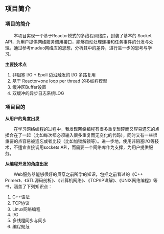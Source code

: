 ## 项目简介
### 项目的简介
&emsp;&emsp;本项目实现一个基于Reactor模式的多线程网络库，封装了基本的 Socket API，为用户提供网络服务调用接口，能够自动处理连接和任务事件的分发与处理。通过参考muduo网络库的思想，分析其中的差异，进行进一步的思考与学习。 
 
**主要技术点**
1. 非阻塞 I/O + Epoll 边沿触发的 I/O 多路复用
2. 基于 Reactor+one loop per thread 的多线程模型
3. 缓冲区Buffer设置
4. 双缓冲的异步日志系统LOG

### 项目目的
**从用户的角度出发**

&emsp;&emsp;在学习网络编程的过程中，我发现网络编程有很多重复琐碎而又容易遗忘的点揉合在了一起（比如每次都必须输入很多重复而无变化的代码），同时又有一些很重要的点容易被遗忘或者比较（比如加锁解锁等）。进一步地，使用非阻塞I/O等技术，不适宜直接调用sockets API，而需要一个网络库作为支撑，为用户提供服务。

**从编程开发的角度出发**

&emsp;&emsp;Web服务器能够很好的贯穿之前所学的知识，包括之前看过的《C++ Primer》、《STL源码剖析》、《计算机网络》、《TCP/IP详解》、《UNIX网络编程》等书，涵盖了下列知识点：
  
1. C++语法
2. TCP协议
3. Linux网络编程
4. I/O
5. 多线程同步与同步
6. 编程规范
 

 
